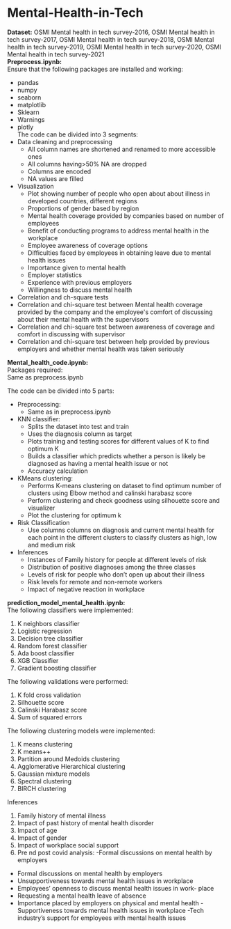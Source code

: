 # Mental-Health-in-Tech
**Dataset:** OSMI Mental health in tech survey-2016, OSMI Mental health in tech survey-2017, OSMI Mental health in tech survey-2018, OSMI Mental health in tech survey-2019, OSMI Mental health in tech survey-2020, OSMI Mental health in tech survey-2021<br />
**Preprocess.ipynb:**<br />
Ensure that the following packages are installed and working:<br /> 
- pandas<br />
- numpy<br />
- seaborn<br />
- matplotlib<br />
- Sklearn<br />
- Warnings<br />
- plotly<br />
The code can be divided into 3 segments:<br />
- Data cleaning and preprocessing<br />
  - All column names are shortened and renamed to more accessible ones<br />
  - All columns having>50% NA are dropped<br />
  - Columns are encoded <br />
  - NA values are filled<br />
- Visualization<br />
  - Plot showing number of people who open about about illness in developed countries, different regions<br />
  - Proportions of gender based by region<br />
  - Mental health coverage provided by companies based on number of employees<br />
  - Benefit of conducting programs to address mental health in the workplace<br />
  - Employee awareness of coverage options<br />
  - Difficulties faced by employees in obtaining leave due to mental health issues<br />
  - Importance given to mental health<br />
  - Employer statistics<br />
  - Experience with previous employers<br />
  - Willingness to discuss mental health<br />
 - Correlation and ch-square tests<br />
  - Correlation and chi-square test between Mental health coverage provided by the company and the employee's comfort of discussing about their mental health with the supervisors<br />
  - Correlation and chi-square test between awareness of coverage and comfort in discussing with supervisor<br />
  - Correlation and chi-square test between help provided by previous employers and whether mental health was taken seriously<br />

**Mental_health_code.ipynb:**
<br />
Packages required:<br />
Same as preprocess.ipynb<br /> 

The code can be divided into 5 parts: <br />
- Preprocessing:<br />
  - Same as in preprocess.ipynb <br />
- KNN classifier:<br />
  - Splits the dataset into test and train <br />
  - Uses the diagnosis column as target <br />
  - Plots training and testing scores for different values of K to find optimum K <br />
  - Builds a classifier which predicts whether a person is likely be diagnosed as having a mental health issue or not<br />
  - Accuracy calculation<br />
- KMeans clustering:<br />
  - Performs K-means clustering on dataset to find optimum number of clusters using Elbow method and calinski harabasz score<br />
  - Perform clustering and check goodness using silhouette score and visualizer<br />
  - Plot the clustering for optimum k<br />
- Risk Classification<br />
  - Use columns columns on diagnosis and current mental health for each point in the different clusters to classify clusters as high, low and medium risk<br />
- Inferences<br />
  - Instances of Family history for people at different levels of risk<br />
  - Distribution of positive diagnoses among the three classes<br />
  - Levels of risk for people who don’t open up about their illness<br />
  - Risk levels for remote and non-remote workers<br />
  - Impact of negative reaction in workplace<br />


**prediction_model_mental_health.ipynb:**
<br>
The following classifiers were implemented:<br/>
1. K neighbors classifier<br/>
2. Logistic regression<br/>
3. Decision tree classifier<br/>
4. Random forest classifier<br/>
5. Ada boost classifier<br/>
6. XGB Classifier<br/>
7. Gradient boosting classifier<br/>

The following validations were performed:
1. K fold cross validation
2. Silhouette score
3. Calinski Harabasz score
4. Sum of squared errors

The following clustering models were implemented:
1. K means clustering
2. K means++
3. Partition around Medoids clustering
4. Agglomerative Hierarchical clustering
5. Gaussian mixture models
6. Spectral clustering
7. BIRCH clustering

Inferences
1. Family history of mental illness
2. Impact of past history of mental health disorder
3. Impact of age
4. Impact of gender
5. Impact of workplace social support
6. Pre nd post covid analysis:
  -Formal discussions on mental health by employers
  - Formal discussions on mental health by employers
  - Unsupportiveness towards mental health issues in workplace
  - Employees’ openness to discuss mental health issues in work-
place
- Requesting a mental health leave of absence
- Importance placed by employers on physical and mental health
-Supportiveness towards mental health issues in workplace
-Tech industry’s support for employees with mental health issues









